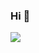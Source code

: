### Hi 👋

![](https://i.pinimg.com/originals/4d/00/cf/4d00cf4d37ae387d6f34738e7c70ea04.gif)

<!--
**Nerq1337/Nerq1337** is a ✨ _special_ ✨ repository because its `README.md` (this file) appears on your GitHub profile.

Here are some ideas to get you started:

- 🔭 I’m currently working on ...
- 🌱 I’m currently learning ...
- 👯 I’m looking to collaborate on ...
- 🤔 I’m looking for help with ...
- 💬 Ask me about ...
- 📫 How to reach me: ...
- 😄 Pronouns: ...
- ⚡ Fun fact: ...
-->
